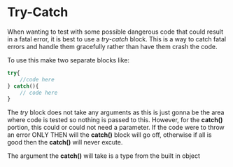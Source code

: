 # Try-Catch 

When wanting to test with some possible dangerous code that could result in a fatal error, it is best to use a *try-catch* block. This is a way to catch fatal errors and handle them gracefully rather than have them crash the code.



To use this make two separate blocks like:

```php
try{
    //code here
} catch(){
    // code here
}
```

The *try* block does not take any arguments as this is just gonna be the area where code is tested so nothing is passed to this. However, for the **catch()** portion, this could or could not need a parameter. If the code were to throw an error ONLY THEN will the **catch()** block will go off, otherwise if all is good then the **catch()** will never excute.



The argument the **catch()** will take is a type from the built in object  
